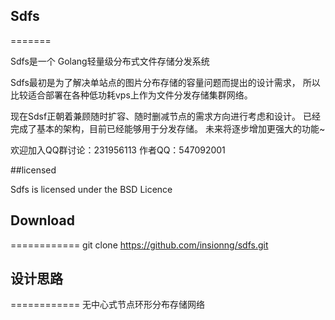 ## Sdfs
=======

Sdfs是一个 Golang轻量级分布式文件存储分发系统

Sdfs最初是为了解决单站点的图片分布存储的容量问题而提出的设计需求，
所以比较适合部署在各种低功耗vps上作为文件分发存储集群网络。

现在Sdsf正朝着兼顾随时扩容、随时删减节点的需求方向进行考虑和设计。
已经完成了基本的架构，目前已经能够用于分发存储。
未来将逐步增加更强大的功能~

欢迎加入QQ群讨论：231956113
作者QQ：547092001

##licensed

Sdfs is licensed under the BSD Licence


## Download
============
    git clone https://github.com/insionng/sdfs.git


## 设计思路
============
无中心式节点环形分布存储网络
